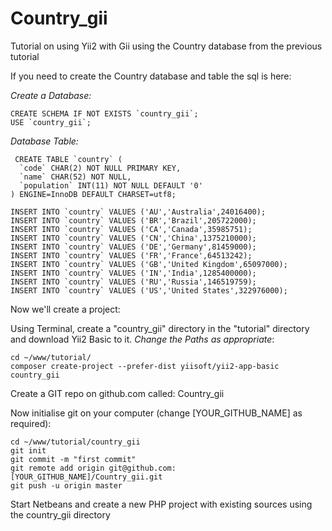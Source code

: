 # Country_gii
Tutorial on using Yii2 with Gii using the Country database from the previous tutorial

If you need to create the Country database and table the sql is here:

*Create a Database:*
```
CREATE SCHEMA IF NOT EXISTS `country_gii`;
USE `country_gii`;
```

*Database Table:*
```
 CREATE TABLE `country` (
  `code` CHAR(2) NOT NULL PRIMARY KEY,
  `name` CHAR(52) NOT NULL,
  `population` INT(11) NOT NULL DEFAULT '0'
) ENGINE=InnoDB DEFAULT CHARSET=utf8;

INSERT INTO `country` VALUES ('AU','Australia',24016400);
INSERT INTO `country` VALUES ('BR','Brazil',205722000);
INSERT INTO `country` VALUES ('CA','Canada',35985751);
INSERT INTO `country` VALUES ('CN','China',1375210000);
INSERT INTO `country` VALUES ('DE','Germany',81459000);
INSERT INTO `country` VALUES ('FR','France',64513242);
INSERT INTO `country` VALUES ('GB','United Kingdom',65097000);
INSERT INTO `country` VALUES ('IN','India',1285400000);
INSERT INTO `country` VALUES ('RU','Russia',146519759);
INSERT INTO `country` VALUES ('US','United States',322976000);
```

Now we'll create a project:

Using Terminal, create a "country_gii" directory in the "tutorial" directory and download Yii2 Basic to it. *Change the Paths as appropriate*:
```
cd ~/www/tutorial/
composer create-project --prefer-dist yiisoft/yii2-app-basic country_gii
```

Create a GIT repo on github.com called: Country_gii

Now initialise git on your computer (change [YOUR_GITHUB_NAME] as required):
```
cd ~/www/tutorial/country_gii
git init
git commit -m "first commit"
git remote add origin git@github.com:[YOUR_GITHUB_NAME]/Country_gii.git
git push -u origin master
```

Start Netbeans and create a new PHP project with existing sources using the country_gii directory

